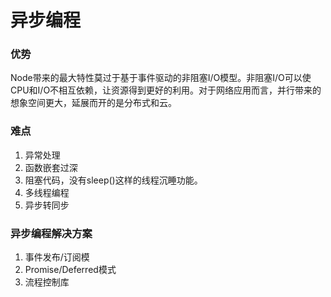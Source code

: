 # 异步编程

### 优势

Node带来的最大特性莫过于基于事件驱动的非阻塞I/O模型。非阻塞I/O可以使CPU和I/O不相互依赖，让资源得到更好的利用。对于网络应用而言，并行带来的想象空间更大，延展而开的是分布式和云。

### 难点

1. 异常处理
2. 函数嵌套过深
3. 阻塞代码，没有sleep()这样的线程沉睡功能。
4. 多线程编程
5. 异步转同步

### 异步编程解决方案
1. 事件发布/订阅模
2. Promise/Deferred模式
3. 流程控制库